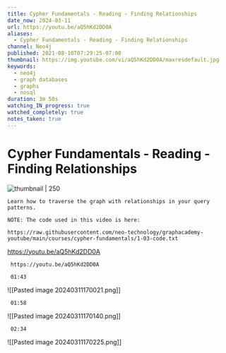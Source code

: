 ```yaml
---
title: Cypher Fundamentals - Reading - Finding Relationships
date_now: 2024-03-11
url: https://youtu.be/aQ5hKd2DD0A
aliases:
  - Cypher Fundamentals - Reading - Finding Relationships
channel: Neo4j
published: 2021-08-10T07:29:25-07:00
thumbnail: https://img.youtube.com/vi/aQ5hKd2DD0A/maxresdefault.jpg
keywords:
  - neo4j
  - graph databases
  - graphs
  - nosql
duration: 3m 50s
watching_IN_progress: true
watched_completely: true
notes_taken: true
---
```



# Cypher Fundamentals - Reading - Finding Relationships



![thumbnail | 250](https://img.youtube.com/vi/aQ5hKd2DD0A/maxresdefault.jpg)



```
Learn how to traverse the graph with relationships in your query patterns.

NOTE: The code used in this video is here:

https://raw.githubusercontent.com/neo-technology/graphacademy-youtube/main/courses/cypher-fundamentals/1-03-code.txt
```




https://youtu.be/aQ5hKd2DD0A



```timestamp-url 
 https://youtu.be/aQ5hKd2DD0A
 ```

```timestamp 
 01:43
 ```

![[Pasted image 20240311170021.png]]

```timestamp 
 01:58
 ```

![[Pasted image 20240311170140.png]]
```timestamp 
 02:34
 ```

![[Pasted image 20240311170225.png]]